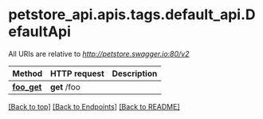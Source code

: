 <a name="top"></a>
# petstore_api.apis.tags.default_api.DefaultApi

All URIs are relative to *http://petstore.swagger.io:80/v2*

Method | HTTP request | Description
------------- | ------------- | -------------
[**foo_get**](default_api/foo_get.md) | **get** /foo | 

[[Back to top]](#top) [[Back to Endpoints]](../../../README.md#Endpoints) [[Back to README]](../../../README.md)
